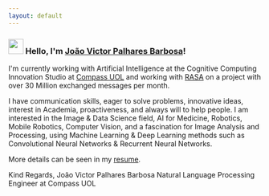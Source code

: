 ```yaml
---
layout: default
---
```

### <img src="https://media.giphy.com/media/hvRJCLFzcasrR4ia7z/giphy.gif" width="30px"> Hello, I'm [João Victor Palhares Barbosa](https://www.linkedin.com/in/joao-palhares/)!

I'm currently working with Artificial Intelligence at the Cognitive Computing Innovation Studio at [Compass UOL](https://compass.uol/) and working with [RASA](https://rasa.com/) on a project with over 30 Million exchanged messages per month.

I have communication skills, eager to solve problems, innovative ideas, interest in Academia, proactiveness, and always will to help people. I am interested in the Image & Data Science field, AI for Medicine, Robotics, Mobile Robotics, Computer Vision, and a fascination for Image Analysis and Processing, using Machine Learning & Deep Learning methods such as Convolutional Neural Networks &
Recurrent Neural Networks.

More details can be seen in my [resume](./assets/src/resume.pdf).

Kind Regards,
João Victor Palhares Barbosa
Natural Language Processing Engineer at Compass UOL
